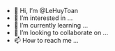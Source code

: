 - 👋 Hi, I’m @LeHuyToan
- 👀 I’m interested in ...
- 🌱 I’m currently learning ...
- 💞️ I’m looking to collaborate on ...
- 📫 How to reach me ...

<!---
LeHuyToan/LeHuyToan is a ✨ special ✨ repository because its `README.md` (this file) appears on your GitHub profile.
You can click the Preview link to take a look at your changes.
--->
